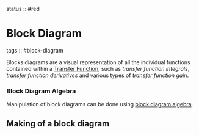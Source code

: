 status :: #red

# Block Diagram

tags :: #block-diagram 

Blocks diagrams are a visual representation of all the individual functions contained within a [Transfer Function](Transfer%20Function.md), such as *transfer function integrals*, *transfer function derivatives* and various types of *transfer function gain*.

### Block Diagram Algebra

Manipulation of block diagrams can be done using [block diagram algebra](block%20diagram%20algebra.md).

## Making of a block diagram
